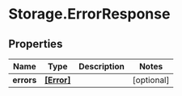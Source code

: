 # Storage.ErrorResponse

## Properties
Name | Type | Description | Notes
------------ | ------------- | ------------- | -------------
**errors** | [**[Error]**](Error.md) |  | [optional] 


